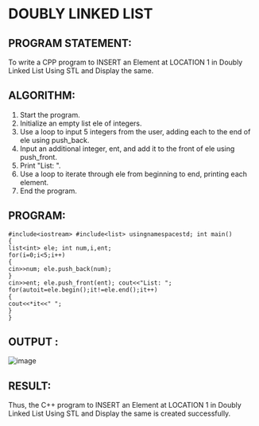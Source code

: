 # DOUBLY LINKED LIST

## PROGRAM STATEMENT:

To write a CPP program to INSERT an Element at LOCATION 1 in Doubly Linked List Using STL and Display the same.

## ALGORITHM:  

1.	Start the program.
2.	Initialize an empty list ele of integers.
3.	Use a loop to input 5 integers from the user, adding each to the end of ele using push_back.
4.	Input an additional integer, ent, and add it to the front of ele using push_front.
5.	Print "List: ".
6.	Use a loop to iterate through ele from beginning to end, printing each element.
7.	End the program.

## PROGRAM:
```
#include<iostream> #include<list> usingnamespacestd; int main()
{
list<int> ele; int num,i,ent;
for(i=0;i<5;i++)
{
cin>>num; ele.push_back(num);
}
cin>>ent; ele.push_front(ent); cout<<"List: ";
for(autoit=ele.begin();it!=ele.end();it++)
{
cout<<*it<<" ";
}
}
``` 
## OUTPUT :
![image](https://github.com/user-attachments/assets/2241e278-9215-4f07-aaba-770ff6fe9182)

## RESULT:

Thus, the C++ program to INSERT an Element at LOCATION 1 in Doubly Linked List Using STL and Display the same is created successfully.
 

